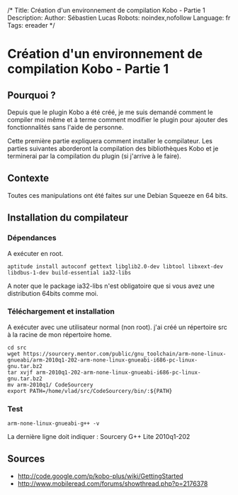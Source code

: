 /*
Title: Création d'un environnement de compilation Kobo - Partie 1
Description: 
Author: Sébastien Lucas
Robots: noindex,nofollow
Language: fr
Tags: ereader
*/
# Création d'un environnement de compilation Kobo - Partie 1

## Pourquoi ?
Depuis que le plugin Kobo a été créé, je me suis demandé comment le compiler moi même et à terme comment modifier le plugin pour ajouter des fonctionnalités sans l'aide de personne.

Cette première partie expliquera comment installer le compilateur. Les parties suivantes aborderont la compilation des bibliothèques Kobo et je terminerai par la compilation du plugin (si j'arrive à le faire).
## Contexte

Toutes ces manipulations ont été faites sur une Debian Squeeze en 64 bits.
## Installation du compilateur

### Dépendances
A exécuter en root.

```
aptitude install autoconf gettext libglib2.0-dev libtool libxext-dev libdbus-1-dev build-essential ia32-libs
```

A noter que le package ia32-libs n'est obligatoire que si vous avez une distribution 64bits comme moi.
### Téléchargement et installation

A exécuter avec une utilisateur normal (non root). j'ai créé un répertoire src à la racine de mon répertoire home.

```
cd src
wget https://sourcery.mentor.com/public/gnu_toolchain/arm-none-linux-gnueabi/arm-2010q1-202-arm-none-linux-gnueabi-i686-pc-linux-gnu.tar.bz2
tar xvjf arm-2010q1-202-arm-none-linux-gnueabi-i686-pc-linux-gnu.tar.bz2
mv arm-2010q1/ CodeSourcery
export PATH=/home/vlad/src/CodeSourcery/bin/:${PATH}
```
### Test

```
arm-none-linux-gnueabi-g++ -v
```

La dernière ligne doit indiquer : Sourcery G++ Lite 2010q1-202
## Sources

*	http://code.google.com/p/kobo-plus/wiki/GettingStarted
*	http://www.mobileread.com/forums/showthread.php?p=2176378
